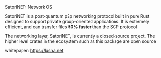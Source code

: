 SatoriNET::Network OS

SatoriNET is a post-quantum p2p networking protocol built in pure Rust designed to support private group-oriented applications. It is extremely efficient, and can transfer files **50% faster** than the SCP protocol

The networking layer, SatoriNET, is currently a closed-source project. The higher level crates in the ecosystem such as this package are open source

whitepaper: https://lusna.net

